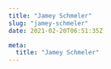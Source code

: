 ```yaml
---
title: "Jamey Schmeler"
slug: "jamey-schmeler"
date: 2021-02-20T06:51:35Z

meta:
  title: "Jamey Schmeler"
---
```


